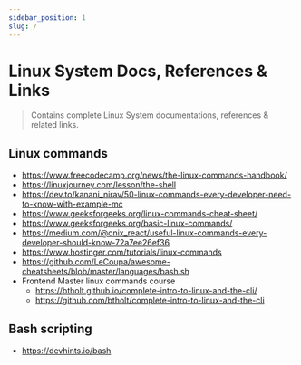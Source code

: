 ```yaml
---
sidebar_position: 1
slug: /
---
```


# Linux System Docs, References & Links

> Contains complete Linux System documentations, references & related links.

## Linux commands

- https://www.freecodecamp.org/news/the-linux-commands-handbook/
- https://linuxjourney.com/lesson/the-shell
- https://dev.to/kanani_nirav/50-linux-commands-every-developer-need-to-know-with-example-mc
- https://www.geeksforgeeks.org/linux-commands-cheat-sheet/
- https://www.geeksforgeeks.org/basic-linux-commands/
- https://medium.com/@onix_react/useful-linux-commands-every-developer-should-know-72a7ee26ef36
- https://www.hostinger.com/tutorials/linux-commands
- https://github.com/LeCoupa/awesome-cheatsheets/blob/master/languages/bash.sh
- Frontend Master linux commands course
  - https://btholt.github.io/complete-intro-to-linux-and-the-cli/
  - https://github.com/btholt/complete-intro-to-linux-and-the-cli

## Bash scripting

- https://devhints.io/bash
